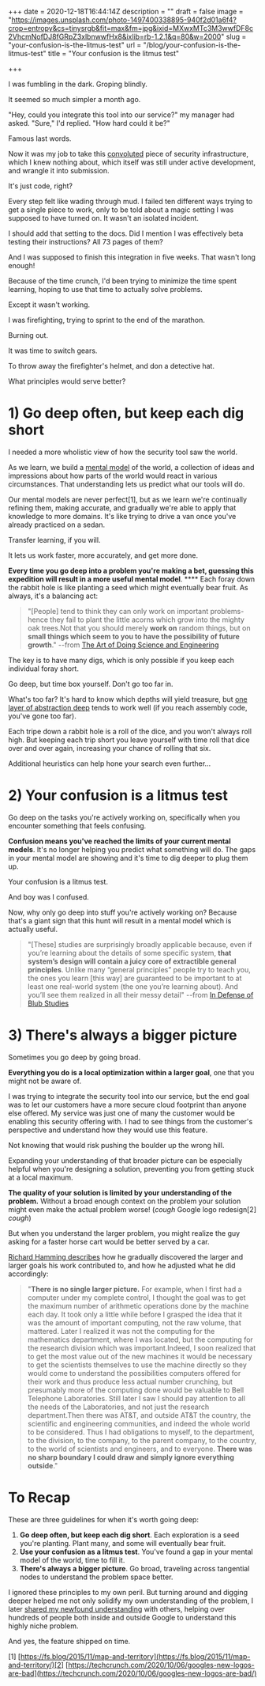 +++
date = 2020-12-18T16:44:14Z
description = ""
draft = false
image = "https://images.unsplash.com/photo-1497400338895-940f2d01a6f4?crop=entropy&cs=tinysrgb&fit=max&fm=jpg&ixid=MXwxMTc3M3wwfDF8c2VhcmNofDJ8fGRpZ3xlbnwwfHx8&ixlib=rb-1.2.1&q=80&w=2000"
slug = "your-confusion-is-the-litmus-test"
url = "/blog/your-confusion-is-the-litmus-test"
title = "Your confusion is the litmus test"

+++


I was fumbling in the dark. Groping blindly.

It seemed so much simpler a month ago.

"Hey, could you integrate this tool into our service?" my manager had asked. "Sure," I'd replied. "How hard could it be?"

Famous last words.

Now it was my job to take this [convoluted](/blog/the-truth-about-vpc-security-controls/) piece of security infrastructure, which I knew nothing about, which itself was still under active development, and wrangle it into submission.

It's just code, right?

Every step felt like wading through mud. I failed ten different ways trying to get a single piece to work, only to be told about a magic setting I was supposed to have turned on. It wasn't an isolated incident.

I should add that setting to the docs. Did I mention I was effectively beta testing their instructions? All 73 pages of them?

And I was supposed to finish this integration in five weeks. That wasn't long enough!

Because of the time crunch, I'd been trying to minimize the time spent learning, hoping to use that time to actually solve problems.

Except it wasn't working.

I was firefighting, trying to sprint to the end of the marathon.

Burning out.

It was time to switch gears.

To throw away the firefighter's helmet, and don a detective hat.

What principles would serve better?

# 1) **Go deep often, but keep each dig short**

I needed a more wholistic view of how the security tool saw the world.

As we learn, we build a [mental model](https://jamesclear.com/mental-models) of the world, a collection of ideas and impressions about how parts of the world would react in various circumstances. That understanding lets us predict what our tools will do.

Our mental models are never perfect[1], but as we learn we're continually refining them, making accurate, and gradually we're able to apply that knowledge to more domains. It's like trying to drive a van once you've already practiced on a sedan.

Transfer learning, if you will.

It lets us work faster, more accurately, and get more done.

**Every time you go deep into a problem you're making a bet, guessing this expedition will result in a more useful mental model**. **** Each foray down the rabbit hole is like planting a seed which might eventually bear fruit. As always, it's a balancing act:

> "[People] tend to think they can only work on important problems-hence they fail to plant the little acorns which grow into the mighty oak trees.Not that you should merely **work on** random things, but on **small things which seem to you to have the possibility of future growth**." --from [The Art of Doing Science and Engineering](https://amzn.to/2IYkjOS)

The key is to have many digs, which is only possible if you keep each individual foray short.

Go deep, but time box yourself. Don't go too far in.

What's too far? It's hard to know which depths will yield treasure, but [one layer of abstraction deep](https://twitter.com/ZainRzv/status/594036797836951552) tends to work well (if you reach assembly code, you've gone too far).

Each tripe down a rabbit hole is a roll of the dice, and you won't always roll high. But keeping each trip short you leave yourself with time roll that dice over and over again, increasing your chance of rolling that six.

Additional heuristics can help hone your search even further...

# 2) Your confusion is a litmus test

Go deep on the tasks you're actively working on, specifically when you encounter something that feels confusing.

**Confusion means you've reached the limits of your current mental models**. It's no longer helping you predict what something will do. The gaps in your mental model are showing and it's time to dig deeper to plug them up.

Your confusion is a litmus test.

And boy was I confused.

Now, why only go deep into stuff you're actively working on? Because that's a giant sign that this hunt will result in a mental model which is actually useful.

> "[These] studies are surprisingly broadly applicable because, even if you’re learning about the details of some specific system, **that system’s design will contain a juicy core of extractible general principles**. Unlike many “general principles” people try to teach you, the ones you learn [this way] are guaranteed to be important to at least one real-world system (the one you’re learning about). And you’ll see them realized in all their messy detail" --from [In Defense of Blub Studies](https://www.benkuhn.net/blub/)

# 3) There's always a bigger picture

Sometimes you go deep by going broad.

**Everything you do is a local optimization within a larger goal**, one that you might not be aware of.

I was trying to integrate the security tool into our service, but the end goal was to let our customers have a more secure cloud footprint than anyone else offered. My service was just one of many the customer would be enabling this security offering with. I had to see things from the customer's perspective and understand how they would use this feature.

Not knowing that would risk pushing the boulder up the wrong hill.

Expanding your understanding of that broader picture can be especially helpful when you're designing a solution, preventing you from getting stuck at a local maximum.

**The quality of your solution is limited by your understanding of the problem.** Without a broad enough context on the problem your solution might even make the actual problem worse! (*cough* Google logo redesign[2] *cough*)

But when you understand the larger problem, you might realize the guy asking for a faster horse cart would be better served by a car.

[Richard Hamming describes](https://amzn.to/2IYkjOS) how he gradually discovered the larger and larger goals his work contributed to, and how he adjusted what he did accordingly:

> "**There is no single larger picture.** For example, when I first had a computer under my complete control, I thought the goal was to get the maximum number of arithmetic operations done by the machine each day. It took only a little while before I grasped the idea that it was the amount of important computing, not the raw volume, that mattered. Later I realized it was not the computing for the mathematics department, where I was located, but the computing for the research division which was important.Indeed, I soon realized that to get the most value out of the new machines it would be necessary to get the scientists themselves to use the machine directly so they would come to understand the possibilities computers offered for their work and thus produce less actual number crunching, but presumably more of the computing done would be valuable to Bell Telephone Laboratories. Still later I saw I should pay attention to all the needs of the Laboratories, and not just the research department.Then there was AT&T, and outside AT&T the country, the scientific and engineering communities, and indeed the whole world to be considered. Thus I had obligations to myself, to the department, to the division, to the company, to the parent company, to the country, to the world of scientists and engineers, and to everyone. **There was no sharp boundary I could draw and simply ignore everything outside**."

# To Recap

These are three guidelines for when it's worth going deep:

1. **Go deep often, but keep each dig short**. Each exploration is a seed you're planting. Plant many, and some will eventually bear fruit.
2. **Use your confusion as a litmus test**. You've found a gap in your mental model of the world, time to fill it.
3. **There's always a bigger picture**. Go broad, traveling across tangential nodes to understand the problem space better.

I ignored these principles to my own peril. But turning around and digging deeper helped me not only solidify my own understanding of the problem, I later [shared my newfound understanding](/blog/the-truth-about-vpc-security-controls/) with others, helping over hundreds of people both inside and outside Google to understand this highly niche problem.

And yes, the feature shipped on time.

[1] [https://fs.blog/2015/11/map-and-territory](https://fs.blog/2015/11/map-and-territory/)[2] [https://techcrunch.com/2020/10/06/googles-new-logos-are-bad](https://techcrunch.com/2020/10/06/googles-new-logos-are-bad/)

